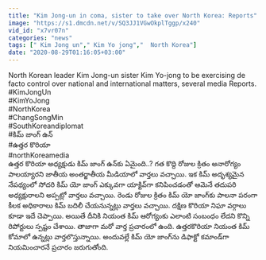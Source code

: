 ```yaml
---
title: "Kim Jong-un in coma, sister to take over North Korea: Reports"
image: "https://s1.dmcdn.net/v/SQ3JJ1VGwOkplTggp/x240"
vid_id: "x7vr07n"
categories: "news"
tags: [" Kim Jong un"," Kim Yo jong","  North Korea"]
date: "2020-08-29T01:16:05+03:00"
---
```

North Korean leader Kim Jong-un sister Kim Yo-jong to be exercising de facto control over national and international matters, several media Reports.  <br>#KimJongUn   <br>#KimYoJong  <br>#NorthKorea  <br>#ChangSongMin  <br>#SouthKoreandiplomat   <br>#కిమ్ జాంగ్ ఉన్  <br>#ఉత్తర కొరియా  <br>#northKoreamedia  <br>ఉత్తర కొరియా అధ్యక్షుడు కిమ్ జాంగ్ ఉన్‌కు ఏమైంది..? గత కొద్ది రోజుల క్రితం అనారోగ్యం పాలయ్యారని జాతీయ అంతర్జాతీయ మీడియాలో వార్తలు వచ్చాయి. ఇక కిమ్ అదృశ్యమైన నేపథ్యంలో సోదరి కిమ్ యో జాంగ్‌ ఎక్కువగా యాక్టివ్‌గా కనిపించడంతో ఆమెనే తదుపరి అధ్యక్షురాలని అప్పట్లో వార్తలు వచ్చాయి. రెండు రోజుల క్రితం కిమ్ యో జాంగ్‌కు పాలనా పరంగా కీలక అధికారాలు కిమ్ బదిలీ చేయనున్నట్లు వార్తలు వచ్చాయి. దక్షిణ కొరియా నిఘా వర్గాలు కూడా ఇదే చెప్పాయి. అయితే దీనికి నియంత కిమ్ ఆరోగ్యంకు ఎలాంటి సంబంధం లేదని కొన్ని రిపోర్టులు స్పష్టం చేశాయి. తాజాగా మరో వార్త ప్రచారంలో ఉంది. ఉత్తరకొరియా నియంత కిమ్ కోమాలో ఉన్నట్లు వార్తలొస్తున్నాయి. అందువల్లే కిమ్ యో జాంగ్‌ను డిఫాక్టో కమాండ్‌గా నియమించారనే ప్రచారం జరుగుతోంది.  <br>
